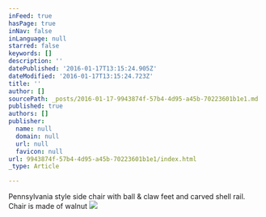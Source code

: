 ```yaml
---
inFeed: true
hasPage: true
inNav: false
inLanguage: null
starred: false
keywords: []
description: ''
datePublished: '2016-01-17T13:15:24.905Z'
dateModified: '2016-01-17T13:15:24.723Z'
title: ''
author: []
sourcePath: _posts/2016-01-17-9943874f-57b4-4d95-a45b-70223601b1e1.md
published: true
authors: []
publisher:
  name: null
  domain: null
  url: null
  favicon: null
url: 9943874f-57b4-4d95-a45b-70223601b1e1/index.html
_type: Article

---
```

Pennsylvania style side chair with ball & claw feet and carved shell rail. Chair is made of walnut ![](https://s3-us-west-2.amazonaws.com/the-grid-img/p/95ad1724f7bfcbeb00a69ed92289ea9a1bbab901.jpg)